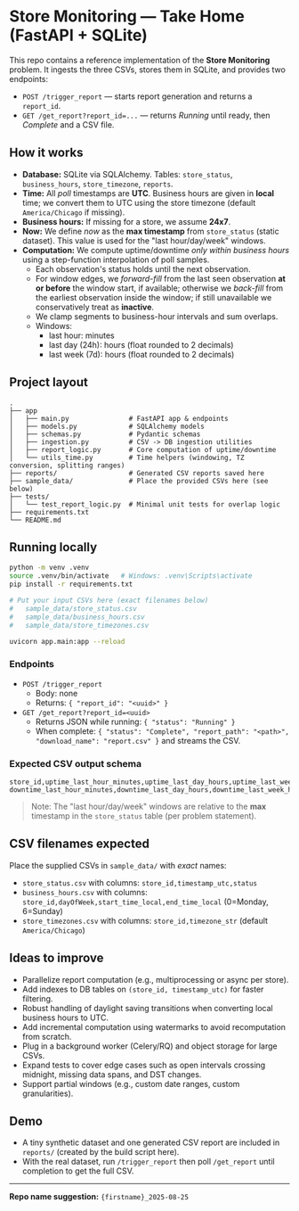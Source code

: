 # Store Monitoring — Take Home (FastAPI + SQLite)

This repo contains a reference implementation of the **Store Monitoring** problem.
It ingests the three CSVs, stores them in SQLite, and provides two endpoints:

- `POST /trigger_report` — starts report generation and returns a `report_id`.
- `GET /get_report?report_id=...` — returns *Running* until ready, then *Complete* and a CSV file.

## How it works

- **Database:** SQLite via SQLAlchemy. Tables: `store_status`, `business_hours`, `store_timezone`, `reports`.
- **Time:** All *poll* timestamps are **UTC**. Business hours are given in **local** time; we convert them to UTC using the store timezone (default `America/Chicago` if missing).
- **Business hours:** If missing for a store, we assume **24x7**.
- **Now:** We define *now* as the **max timestamp** from `store_status` (static dataset). This value is used for the "last hour/day/week" windows.
- **Computation:** We compute uptime/downtime *only within business hours* using a step-function interpolation of poll samples.
  - Each observation's status holds until the next observation.
  - For window edges, we *forward-fill* from the last seen observation **at or before** the window start, if available; otherwise we *back-fill* from the earliest observation inside the window; if still unavailable we conservatively treat as **inactive**.
  - We clamp segments to business-hour intervals and sum overlaps.
  - Windows:
    - last hour: minutes
    - last day (24h): hours (float rounded to 2 decimals)
    - last week (7d): hours (float rounded to 2 decimals)

## Project layout

```
.
├── app
│   ├── main.py               # FastAPI app & endpoints
│   ├── models.py             # SQLAlchemy models
│   ├── schemas.py            # Pydantic schemas
│   ├── ingestion.py          # CSV -> DB ingestion utilities
│   ├── report_logic.py       # Core computation of uptime/downtime
│   └── utils_time.py         # Time helpers (windowing, TZ conversion, splitting ranges)
├── reports/                  # Generated CSV reports saved here
├── sample_data/              # Place the provided CSVs here (see below)
├── tests/
│   └── test_report_logic.py  # Minimal unit tests for overlap logic
├── requirements.txt
└── README.md
```

## Running locally

```bash
python -m venv .venv
source .venv/bin/activate   # Windows: .venv\Scripts\activate
pip install -r requirements.txt

# Put your input CSVs here (exact filenames below)
#   sample_data/store_status.csv
#   sample_data/business_hours.csv
#   sample_data/store_timezones.csv

uvicorn app.main:app --reload
```

### Endpoints

- `POST /trigger_report`
  - Body: none
  - Returns: `{ "report_id": "<uuid>" }`
- `GET /get_report?report_id=<uuid>`
  - Returns JSON while running: `{ "status": "Running" }`
  - When complete: `{ "status": "Complete", "report_path": "<path>", "download_name": "report.csv" }` and streams the CSV.

### Expected CSV output schema

```
store_id,uptime_last_hour_minutes,uptime_last_day_hours,uptime_last_week_hours,
downtime_last_hour_minutes,downtime_last_day_hours,downtime_last_week_hours
```

> Note: The "last hour/day/week" windows are relative to the **max** timestamp in the `store_status` table (per problem statement).

## CSV filenames expected

Place the supplied CSVs in `sample_data/` with *exact* names:

- `store_status.csv` with columns: `store_id,timestamp_utc,status`
- `business_hours.csv` with columns: `store_id,dayOfWeek,start_time_local,end_time_local` (0=Monday, 6=Sunday)
- `store_timezones.csv` with columns: `store_id,timezone_str` (default `America/Chicago`)

## Ideas to improve

- Parallelize report computation (e.g., multiprocessing or async per store).
- Add indexes to DB tables on `(store_id, timestamp_utc)` for faster filtering.
- Robust handling of daylight saving transitions when converting local business hours to UTC.
- Add incremental computation using watermarks to avoid recomputation from scratch.
- Plug in a background worker (Celery/RQ) and object storage for large CSVs.
- Expand tests to cover edge cases such as open intervals crossing midnight, missing data spans, and DST changes.
- Support partial windows (e.g., custom date ranges, custom granularities).

## Demo

- A tiny synthetic dataset and one generated CSV report are included in `reports/` (created by the build script here).
- With the real dataset, run `/trigger_report` then poll `/get_report` until completion to get the full CSV.

---

**Repo name suggestion:** `{firstname}_2025-08-25`
